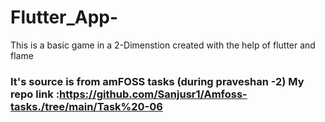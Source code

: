 # Flutter_App-

This is a basic game in a 2-Dimenstion created with the help of flutter and flame 
### It's source is from amFOSS tasks (during praveshan -2) My repo link :https://github.com/Sanjusr1/Amfoss-tasks./tree/main/Task%20-06
